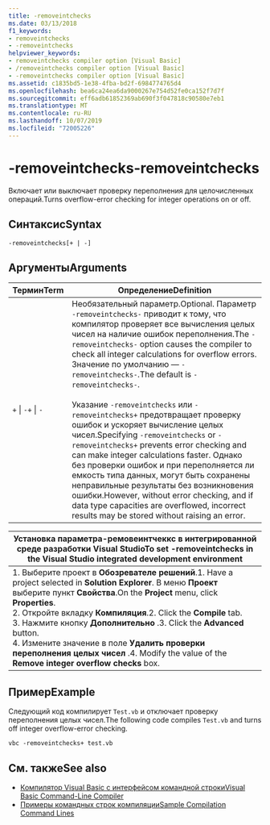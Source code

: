 ```yaml
---
title: -removeintchecks
ms.date: 03/13/2018
f1_keywords:
- removeintchecks
- -removeintchecks
helpviewer_keywords:
- removeintchecks compiler option [Visual Basic]
- /removeintchecks compiler option [Visual Basic]
- -removeintchecks compiler option [Visual Basic]
ms.assetid: c1835bd5-1e38-4fba-bd2f-6984774765d4
ms.openlocfilehash: bea6ca24ea6da9000267e754d52fe0ca152f7d7f
ms.sourcegitcommit: eff6adb61852369ab690f3f047818c90580e7eb1
ms.translationtype: MT
ms.contentlocale: ru-RU
ms.lasthandoff: 10/07/2019
ms.locfileid: "72005226"
---
```

# <a name="-removeintchecks"></a><span data-ttu-id="748d6-102">-removeintchecks</span><span class="sxs-lookup"><span data-stu-id="748d6-102">-removeintchecks</span></span>
<span data-ttu-id="748d6-103">Включает или выключает проверку переполнения для целочисленных операций.</span><span class="sxs-lookup"><span data-stu-id="748d6-103">Turns overflow-error checking for integer operations on or off.</span></span>  
  
## <a name="syntax"></a><span data-ttu-id="748d6-104">Синтаксис</span><span class="sxs-lookup"><span data-stu-id="748d6-104">Syntax</span></span>  
  
```console  
-removeintchecks[+ | -]  
```  
  
## <a name="arguments"></a><span data-ttu-id="748d6-105">Аргументы</span><span class="sxs-lookup"><span data-stu-id="748d6-105">Arguments</span></span>  
  
|<span data-ttu-id="748d6-106">Термин</span><span class="sxs-lookup"><span data-stu-id="748d6-106">Term</span></span>|<span data-ttu-id="748d6-107">Определение</span><span class="sxs-lookup"><span data-stu-id="748d6-107">Definition</span></span>|  
|---|---|  
|<span data-ttu-id="748d6-108">`+` &#124; `-`</span><span class="sxs-lookup"><span data-stu-id="748d6-108">`+` &#124; `-`</span></span>|<span data-ttu-id="748d6-109">Необязательный параметр.</span><span class="sxs-lookup"><span data-stu-id="748d6-109">Optional.</span></span> <span data-ttu-id="748d6-110">Параметр `-removeintchecks-` приводит к тому, что компилятор проверяет все вычисления целых чисел на наличие ошибок переполнения.</span><span class="sxs-lookup"><span data-stu-id="748d6-110">The `-removeintchecks-` option causes the compiler to check all integer calculations for overflow errors.</span></span> <span data-ttu-id="748d6-111">Значение по умолчанию — `-removeintchecks-`.</span><span class="sxs-lookup"><span data-stu-id="748d6-111">The default is `-removeintchecks-`.</span></span><br /><br /> <span data-ttu-id="748d6-112">Указание `-removeintchecks` или `-removeintchecks+` предотвращает проверку ошибок и ускоряет вычисление целых чисел.</span><span class="sxs-lookup"><span data-stu-id="748d6-112">Specifying `-removeintchecks` or `-removeintchecks+` prevents error checking and can make integer calculations faster.</span></span> <span data-ttu-id="748d6-113">Однако без проверки ошибок и при переполняется ли емкость типа данных, могут быть сохранены неправильные результаты без возникновения ошибки.</span><span class="sxs-lookup"><span data-stu-id="748d6-113">However, without error checking, and if data type capacities are overflowed, incorrect results may be stored without raising an error.</span></span>|  
  
|<span data-ttu-id="748d6-114">Установка параметра-ремовеинтчеккс в интегрированной среде разработки Visual Studio</span><span class="sxs-lookup"><span data-stu-id="748d6-114">To set -removeintchecks in the Visual Studio integrated development environment</span></span>|  
|---|  
|<span data-ttu-id="748d6-115">1.  Выберите проект в **Обозревателе решений**.</span><span class="sxs-lookup"><span data-stu-id="748d6-115">1.  Have a project selected in **Solution Explorer**.</span></span> <span data-ttu-id="748d6-116">В меню **Проект** выберите пункт **Свойства**.</span><span class="sxs-lookup"><span data-stu-id="748d6-116">On the **Project** menu, click **Properties**.</span></span> <br /><span data-ttu-id="748d6-117">2.  Откройте вкладку **Компиляция**.</span><span class="sxs-lookup"><span data-stu-id="748d6-117">2.  Click the **Compile** tab.</span></span><br /><span data-ttu-id="748d6-118">3.  Нажмите кнопку **Дополнительно** .</span><span class="sxs-lookup"><span data-stu-id="748d6-118">3.  Click the **Advanced** button.</span></span><br /><span data-ttu-id="748d6-119">4.  Измените значение в поле **Удалить проверки переполнения целых чисел** .</span><span class="sxs-lookup"><span data-stu-id="748d6-119">4.  Modify the value of the **Remove integer overflow checks** box.</span></span>|  
  
## <a name="example"></a><span data-ttu-id="748d6-120">Пример</span><span class="sxs-lookup"><span data-stu-id="748d6-120">Example</span></span>  
 <span data-ttu-id="748d6-121">Следующий код компилирует `Test.vb` и отключает проверку переполнения целых чисел.</span><span class="sxs-lookup"><span data-stu-id="748d6-121">The following code compiles `Test.vb` and turns off integer overflow-error checking.</span></span>  
  
```console
vbc -removeintchecks+ test.vb  
```  
  
## <a name="see-also"></a><span data-ttu-id="748d6-122">См. также</span><span class="sxs-lookup"><span data-stu-id="748d6-122">See also</span></span>

- [<span data-ttu-id="748d6-123">Компилятор Visual Basic с интерфейсом командной строки</span><span class="sxs-lookup"><span data-stu-id="748d6-123">Visual Basic Command-Line Compiler</span></span>](../../../visual-basic/reference/command-line-compiler/index.md)
- [<span data-ttu-id="748d6-124">Примеры командных строк компиляции</span><span class="sxs-lookup"><span data-stu-id="748d6-124">Sample Compilation Command Lines</span></span>](../../../visual-basic/reference/command-line-compiler/sample-compilation-command-lines.md)
